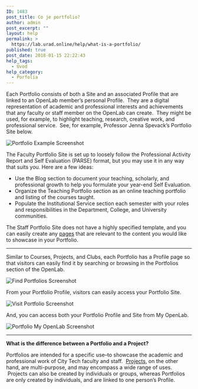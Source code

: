 ```yaml
---
ID: 1483
post_title: Co je portfolio?
author: admin
post_excerpt: ""
layout: help
permalink: >
  https://lab.urad.online/help/what-is-a-portfolio/
published: true
post_date: 2018-01-15 22:22:43
help_tags:
  - Úvod
help_category:
  - Porfolia
---
```

Each Portfolio consists of both a Site and an associated Profile that are linked to an OpenLab member’s personal Profile.  They are a digital representation of academic and professional interests and achievements that any faculty or staff member on the OpenLab can create.  They might be used, for example, to highlight teaching, research, creative work, and professional service.  See, for example, Professor Jenna Spevack’s Portfolio Site below.

<img class="alignnone wp-image-45158 size-full" src="https://openlab.citytech.cuny.edu/wp-content/uploads/2013/01/screencapture-profspevack-1507424340454.png" alt="Portfolio Example Screenshot" />

The Faculty Portfolio Site is set up to loosely follow the Professional Activity Report and Self Evaluation (PARSE) format, but you may use it in any way that suits you. Here are a few ideas:
<ul>
 	<li>Use the Blog section to document your teaching, scholarly, and professional growth to help you formulate your year-end Self Evaluation.</li>
 	<li>Organize the Teaching Portfolio section as an online teaching portfolio and listing of the courses taught.</li>
 	<li>Populate the Institutional Service section each semester with your roles and responsibilities in the Department, College, and University communities.</li>
</ul>
The Staff Portfolio Site does not have a highly specified template, and you can easily create any <a title="Creating pages on your Site" href="https://lab.urad.online/help/creating-pages-on-your-site/">pages</a> that are relevant to the content you would like to showcase in your Portfolio.

_____________

Similar to Courses, Projects, and Clubs, each Portfolio has a Profile page so that visitors can easily find it by searching or browsing in the Portfolios section of the OpenLab.

<img class="alignnone wp-image-36728 size-full" src="https://openlab.citytech.cuny.edu/wp-content/uploads/2013/01/WhatIsPortfolio_2_v2.png" alt="Find Portfolios Screenshot" />

From your Portfolio Profile, visitors can easily access your Portfolio Site.

<img class="alignnone wp-image-36729 size-full" src="https://openlab.citytech.cuny.edu/wp-content/uploads/2013/01/WhatIsPortfolio_3_v2.png" alt="Visit Portfolio Screenshot" />

And, you can access both your Portfolio Profile and Site from My OpenLab.

<img class="alignnone wp-image-36731 size-full" src="https://openlab.citytech.cuny.edu/wp-content/uploads/2013/01/WhatIsPortfolio_4_v2.png" alt="Portfolio My OpenLab Screenshot" />

_____________

<strong>What is the difference between a Portfolio and a Project?</strong>

Portfolios are intended for a specific use–to showcase the academic and professional work of City Tech faculty and staff.  <a title="What is a Project on the OpenLab?" href="https://lab.urad.online/help/what-is-a-project-on-the-openlab/">Projects</a>, on the other hand, are multi-purpose, and may encompass a wide range of uses.  Projects can also be created by individuals or groups, whereas Portfolios are only created by individuals, and are linked to one person’s Profile.